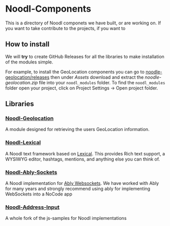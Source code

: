 # Noodl-Components

This is a directory of Noodl componets we have built, or are working on. If you want to take contribute to the projects, if you want to 

## How to install

We will **try** to create GitHub Releases for all the libraries to make installation of the modules simple.

For example, to install the GeoLocation components you can go to [noodle-geolocation/releases](https://github.com/pragmaflowinc/noodl-geolocation/releases) then under *Assets* download and extract the *noodle-geolocation.zip* file into your `noodl_modules` folder. To find the `noodl_modules` folder open your project, click on Project Settings -> Open project folder.

## Libraries
### [Noodl-Geolocation](https://github.com/pragmaflowinc/noodl-geolocation)

A module designed for retrieving the users GeoLocation information.

### [Noodl-Lexical](https://github.com/pragmaflowinc/noodl-lexical)

A Noodl text framework based on [Lexical](https://lexical.dev). This provides Rich text support, a WYSIWYG editor, hashtags, mentions, and anything else you can think of.

### [Noodl-Ably-Sockets](https://github.com/pragmaflowinc/noodl-ably-sockets)

A Noodl implementation for [Ably Websockets](https://ably.com/). We have worked with Ably for many years and strongly recommend using ably for implementing WebSockets into a NoCode app


### [Noodl-Address-Input](https://github.com/pragmaflowinc/Noodl-address-input/)

A whole fork of the js-samples for Noodl implementations
